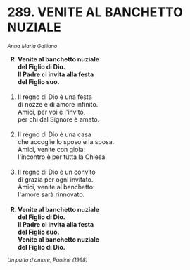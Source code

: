 # 289. VENITE AL BANCHETTO NUZIALE

<sub><i>Anna Maria Galliano</i></sub>
<ol>
	<b><li type="A" value="18">Venite al banchetto nuziale<br>
		del Figlio di Dio.<br>
		Il Padre ci invita alla festa<br>
		del Figlio suo.</li></b><br>
	<li value="1">Il regno di Dio è una festa<br>
		di nozze e di amore infinito.<br>
		Amici, per voi è l'invito,<br>
		per chi dal Signore è amato.</li><br>
	<li>Il regno di Dio è una casa<br>
		che accoglie lo sposo e la sposa.<br>
		Amici, venite con gioia:<br>
		l'incontro è per tutta la Chiesa.</li><br>
	<li>Il regno di Dio è un convito<br>
		di grazia per ogni invitato.<br>
		Amici, venite al banchetto:<br>
		l'amore sarà rinnovato.</li><br>
	<b><li type="A" value="18">Venite al banchetto nuziale<br>
		del Figlio di Dio.<br>
		Il Padre ci invita alla festa<br>
		del Figlio suo.<br>
		Venite al banchetto nuziale<br>
		del Figlio di Dio.</li></b>
</ol>
<sub><i>Un patto d'amore, Paoline (1998)</i></sub>
